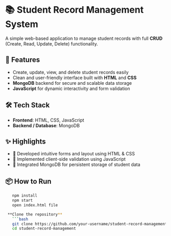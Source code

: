 # 📚 Student Record Management System

A simple web-based application to manage student records with full **CRUD** (Create, Read, Update, Delete) functionality.

## 🚀 Features

- Create, update, view, and delete student records easily
- Clean and user-friendly interface built with **HTML** and **CSS**
- **MongoDB** backend for secure and scalable data storage
- **JavaScript** for dynamic interactivity and form validation

## 🛠️ Tech Stack

- **Frontend**: HTML, CSS, JavaScript
- **Backend / Database**: MongoDB

## ✨ Highlights

- 🔹 Developed intuitive forms and layout using HTML & CSS
- 🔹 Implemented client-side validation using JavaScript
- 🔹 Integrated MongoDB for persistent storage of student data

## 📦 How to Run
```bash
   npm install
   npm start
   open index.html file

 **Clone the repository**
   ```bash
   git clone https://github.com/your-username/student-record-management.git
   cd student-record-management
